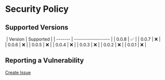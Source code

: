 # Security Policy

## Supported Versions

​
| Version | Supported |
| ------- | ------------------ |
| 0.0.8 | :white_check_mark: |
| 0.0.7 | :x: |
| 0.0.6 | :x: |
| 0.0.5 | :x: |
| 0.0.4 | :x: |
| 0.0.3 | :x: |
| 0.0.2 | :x: |
| 0.0.1 | :x: |
​

## Reporting a Vulnerability

[Create Issue](https://github.com/gregoranders/ts-react-playground/issues/new?labels=bug&template=bug_report.md&title=Security+Issue)
